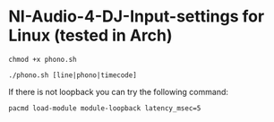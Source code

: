 # NI-Audio-4-DJ-Input-settings for Linux (tested in Arch)

````chmod +x phono.sh````

````./phono.sh [line|phono|timecode]````

If there is not loopback you can try the following command:

````pacmd load-module module-loopback latency_msec=5````

